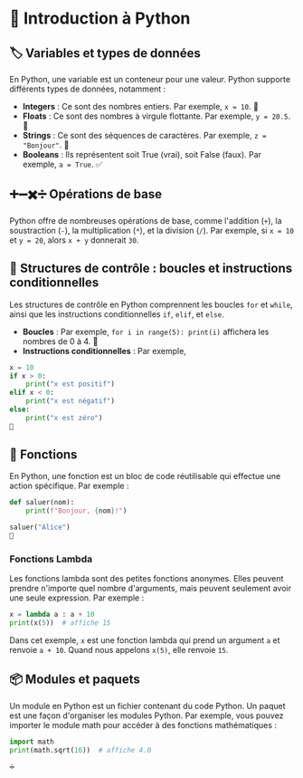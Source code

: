 
# 🐍 Introduction à Python

## 🏷️ Variables et types de données

En Python, une variable est un conteneur pour une valeur. Python supporte différents types de données, notamment :

- **Integers** : Ce sont des nombres entiers. Par exemple, `x = 10`. 🧮
- **Floats** : Ce sont des nombres à virgule flottante. Par exemple, `y = 20.5`. 🔢
- **Strings** : Ce sont des séquences de caractères. Par exemple, `z = "Bonjour"`. 📝
- **Booleans** : Ils représentent soit True (vrai), soit False (faux). Par exemple, `a = True`. ✅

## ➕➖✖️➗ Opérations de base

Python offre de nombreuses opérations de base, comme l'addition (`+`), la soustraction (`-`), la multiplication (`*`), et la division (`/`). Par exemple, si `x = 10` et `y = 20`, alors `x + y` donnerait `30`.

## 🔄 Structures de contrôle : boucles et instructions conditionnelles

Les structures de contrôle en Python comprennent les boucles `for` et `while`, ainsi que les instructions conditionnelles `if`, `elif`, et `else`.

- **Boucles** : Par exemple, `for i in range(5): print(i)` affichera les nombres de 0 à 4. 🔁
- **Instructions conditionnelles** : Par exemple, 
```python
x = 10
if x > 0:
    print("x est positif")
elif x < 0:
    print("x est négatif")
else:
    print("x est zéro")
🔀
```


## 🎁 Fonctions
En Python, une fonction est un bloc de code réutilisable qui effectue une action spécifique. Par exemple :
```python
def saluer(nom):
    print(f"Bonjour, {nom}!")

saluer("Alice")
👋
```
### Fonctions Lambda
Les fonctions lambda sont des petites fonctions anonymes. Elles peuvent prendre n'importe quel nombre d'arguments, mais peuvent seulement avoir une seule expression. Par exemple :
```python
x = lambda a : a + 10
print(x(5))  # affiche 15

```

Dans cet exemple, `x` est une fonction lambda qui prend un argument `a` et renvoie `a + 10`. Quand nous appelons `x(5)`, elle renvoie `15`.

## 📦 Modules et paquets

Un module en Python est un fichier contenant du code Python. Un paquet est une façon d'organiser les modules Python. Par exemple, vous pouvez importer le module math pour accéder à des fonctions mathématiques :

```python
import math
print(math.sqrt(16))  # affiche 4.0

➗
```








